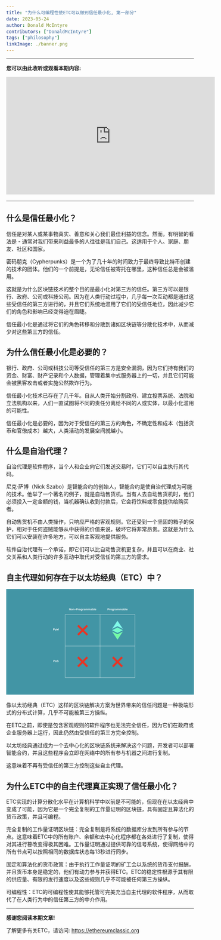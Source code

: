 ```yaml
---
title: "为什么可编程性使ETC可以做到信任最小化, 第一部分"
date: 2023-05-24
author: Donald McIntyre
contributors: ["DonaldMcIntyre"]
tags: ["philosophy"]
linkImage: ./banner.png
---
```


---
**您可以由此收听或观看本期内容:**

<iframe width="560" height="315" src="https://www.youtube.com/embed/WhsWlFqEG3c" title="YouTube video player" frameborder="0" allow="accelerometer; autoplay; clipboard-write; encrypted-media; gyroscope; picture-in-picture; web-share" allowfullscreen></iframe>

---

## 什么是信任最小化？

信任是对某人或某事物真实、善意和关心我们最佳利益的信念。然而，有明智的看法是 - 通常对我们带来利益最多的人往往是我们自己。这适用于个人、家庭、朋友、社区和国家。

密码朋克（Cypherpunks）是一个为了几十年的时间致力于最终导致比特币创建的技术的团体。他们的一个前提是，无论信任被寄托在哪里，这种信任总是会被滥用。

这就是为什么区块链技术的整个目的是最小化对第三方的信任。第三方可以是银行、政府、公司或科技公司。因为在人类行动过程中，几乎每一次互动都是通过这些受信任的第三方进行的，并且它们系统地滥用了它们的受信任地位，因此减少它们的角色和影响已经变得迫在眉睫。

信任最小化是通过将它们的角色转移和分散到诸如区块链等分散化技术中，从而减少对这些第三方的信任。

## 为什么信任最小化是必要的？

银行、政府、公司或科技公司等受信任的第三方是安全漏洞，因为它们持有我们的资金、财富、财产记录和个人数据，管理着集中式服务器上的一切，并且它们可能会被黑客攻击或者实施公然欺诈行为。

信任最小化技术已存在了几千年。自从人类开始分割政府、建立投票系统、法院和立法机构以来，人们一直试图将不同的责任分离给不同的人或实体，以最小化滥用的可能性。

信任最小化是必要的，因为对于受信任的第三方的角色，不确定性和成本（包括货币和官僚成本）越大，人类活动的发展空间就越小。

## 什么是自治代理？

自治代理是软件程序，当个人和企业向它们发送交易时，它们可以自主执行其代码。

尼克·萨博（Nick Szabo）是智能合约的创始人，智能合约是使自治代理成为可能的技术。他举了一个著名的例子，就是自动售货机。当有人去自动售货机时，他们必须投入一定金额的钱，当机器确认收到付款后，它会将饮料或零食提供给购买者。

自动售货机不由人类操作，只响应严格的客观规则。它还受到一个坚固的箱子的保护，相对于任何盗贼能够从中获得的价值来说，破坏它将非常昂贵。这就是为什么它们可以安装在许多地方，可以自主客观地提供服务。

软件自治代理有一个承诺，即它们可以比自动售货机更复杂，并且可以在商业、社交关系和人类行动的许多互动中取代对受信任的第三方的需求。

## 自主代理如何存在于以太坊经典（ETC）中？

![ETC更加信任最小化](./banner.png)

像以太坊经典（ETC）这样的区块链解决方案为世界带来的信任问题是一种极端形式的分布式计算，几乎不可能被第三方操纵。

在ETC之前，即使是包含客观规则的软件程序也无法完全信任，因为它们在政府或企业服务器上运行，因此仍然由受信任的第三方完全控制。

以太坊经典通过成为一个去中心化的区块链系统来解决这个问题，开发者可以部署智能合约，并且这些程序会立即在网络中的所有参与机器之间进行复制。

这意味着不再有受信任的第三方控制这些自主代理。

## 为什么ETC中的自主代理真正实现了信任最小化？

ETC实现的计算分散化水平在计算机科学中以前是不可能的，但现在在以太经典中变成了可能，因为它是一个完全复制的工作量证明的区块链，具有固定且算法化的货币政策，并且可编程。

完全复制的工作量证明区块链：完全复制是将系统的数据库分发到所有参与的节点。这意味着ETC中的所有账户、余额和去中心化程序都在各处进行了复制，使得对其进行篡改变得极其困难。工作量证明通过提供可靠的信号系统，使得网络中的所有节点可以按照相同的数据库状态每13秒进行同步。

固定和算法化的货币政策：由于执行工作量证明的矿工会以系统的货币支付报酬，并且货币本身是稳定的，他们有动力参与并获得ETC。ETC的稳定性根源于其有限的供应量、有限的发行速度以及这些规则几乎不可能被任何第三方操纵。

可编程性：ETC的可编程性使其能够托管可完美充当自主代理的软件程序，从而取代了在人类行为中的信任第三方的中介作用。

---

**感谢您阅读本期文章!**

了解更多有关ETC，请访问: https://ethereumclassic.org

